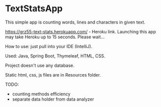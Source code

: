 # TextStatsApp
This simple app is counting words, lines and characters in given text.

https://grz55-text-stats.herokuapp.com/ - Heroku link. Launching this app may take Heroku up to 15 seconds. Please wait...

How to use: just pull into your IDE (IntelliJ).

Used: Java, Spring Boot, Thymeleaf, HTML, CSS.

Project doesn't use any database.

Static html, css, js files are in Resources folder.

TODO:
- counting methods efficiency
- separate data holder from data analyzer
